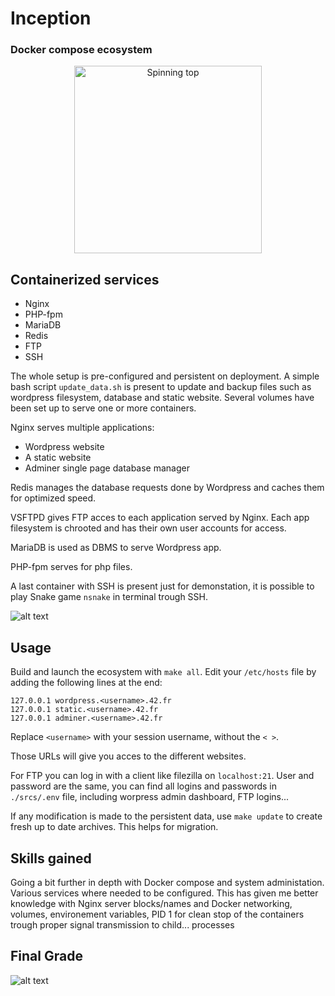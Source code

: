 # Inception

### Docker compose ecosystem

<p align="center">
  <img src="https://i.imgur.com/CVUUxlu.jpg" height="300px" alt="Spinning top" />
</p>

## Containerized services

- Nginx
- PHP-fpm
- MariaDB
- Redis
- FTP
- SSH

The whole setup is pre-configured and persistent on deployment. A simple bash script `update_data.sh` is present to update and backup files such as wordpress filesystem, database and static website. Several volumes have been set up to serve one or more containers.

Nginx serves multiple applications:
 - Wordpress website
 - A static website
 - Adminer single page database manager
 
Redis manages the database requests done by Wordpress and caches them for optimized speed.
 
VSFTPD gives FTP acces to each application served by Nginx. Each app filesystem is chrooted and has their own user accounts for access.

MariaDB is used as DBMS to serve Wordpress app.

PHP-fpm serves for php files.

A last container with SSH is present just for demonstation, it is possible to play Snake game `nsnake` in terminal trough SSH.

![alt text](https://i.imgur.com/8rljST8.png "Docker compose schema")

## Usage

Build and launch the ecosystem with `make all`. Edit your `/etc/hosts` file by adding the following lines at the end:

```
127.0.0.1 wordpress.<username>.42.fr
127.0.0.1 static.<username>.42.fr
127.0.0.1 adminer.<username>.42.fr
```

Replace `<username>` with your session username, without the `< >`.

Those URLs will give you acces to the different websites.

For FTP you can log in with a client like filezilla on `localhost:21`. User and password are the same, you can find all logins and passwords in `./srcs/.env` file, including worpress admin dashboard, FTP logins...

If any modification is made to the persistent data, use `make update` to create fresh up to date archives. This helps for migration.

## Skills gained

Going a bit further in depth with Docker compose and system administation. Various services where needed to be configured. This has given me better knowledge with Nginx server blocks/names and Docker networking, volumes, environement variables, PID 1 for clean stop of the containers trough proper signal transmission to child... processes

## Final Grade

![alt text](https://i.imgur.com/uuZEdJb.png "Final grade 125/100")

